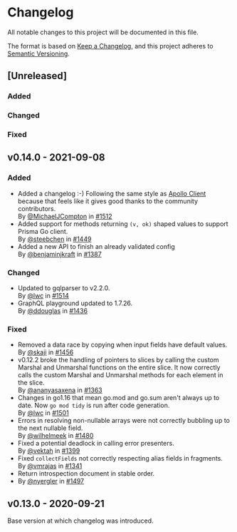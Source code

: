 # Changelog

All notable changes to this project will be documented in this file.

The format is based on [Keep a Changelog](https://keepachangelog.com/en/1.0.0/),
and this project adheres to [Semantic Versioning](https://semver.org/spec/v2.0.0.html).

## [Unreleased]

### Added

### Changed

### Fixed


## v0.14.0 - 2021-09-08

### Added

* Added a changelog :-) Following the same style as [Apollo Client](https://github.com/apollographql/apollo-client) because that feels like it gives good thanks to the community contributors. <br />
By [@MichaelJCompton](https://github.com/MichaelJCompton) in [#1512](https://github.com/99designs/gqlgen/pull/1512)
* Added support for methods returning `(v, ok)` shaped values to support Prisma Go client. <br />
By [@steebchen](https://github.com/steebchen) in [#1449](https://github.com/99designs/gqlgen/pull/1449)
* Added a new API to finish an already validated config  <br />
By [@benjaminjkraft](https://github.com/benjaminjkraft) in [#1387](https://github.com/99designs/gqlgen/pull/1387)

### Changed

* Updated to gqlparser to v2.2.0. <br />
By [@lwc](https://github.com/lwc) in [#1514](https://github.com/99designs/gqlgen/pull/1514)
* GraphQL playground updated to 1.7.26.  <br />
By [@ddouglas](https://github.com/ddouglas) in [#1436](https://github.com/99designs/gqlgen/pull/1436)

### Fixed

* Removed a data race by copying when input fields have default values. <br />
By [@skaji](https://github.com/skaji) in [#1456](https://github.com/99designs/gqlgen/pull/1456)
* v0.12.2 broke the handling of pointers to slices by calling the custom Marshal and Unmarshal functions on the entire slice.  It now correctly calls the custom Marshal and Unmarshal methods for each element in the slice. <br />
By [@ananyasaxena](https://github.com/ananyasaxena) in [#1363](https://github.com/99designs/gqlgen/pull/1363)
* Changes in go1.16 that mean go.mod and go.sum aren't always up to date.  Now `go mod tidy` is run after code generation. <br />
By [@lwc](https://github.com/lwc) in [#1501](https://github.com/99designs/gqlgen/pull/1501)
* Errors in resolving non-nullable arrays were not correctly bubbling up to the next nullable field. <br />
By [@wilhelmeek](https://github.com/wilhelmeek) in [#1480](https://github.com/99designs/gqlgen/pull/1480)
* Fixed a potential deadlock in calling error presenters.  <br />
By [@vektah](https://github.com/vektah) in [#1399](https://github.com/99designs/gqlgen/pull/1399)
* Fixed `collectFields` not correctly respecting alias fields in fragments.  <br />
By [@vmrajas](https://github.com/vmrajas) in [#1341](https://github.com/99designs/gqlgen/pull/1341)
* Return introspection document in stable order.  <br />
* By [@nyergler](https://github.com/nyergler) in [#1497](https://github.com/99designs/gqlgen/pull/1497)

## v0.13.0 - 2020-09-21

Base version at which changelog was introduced.

